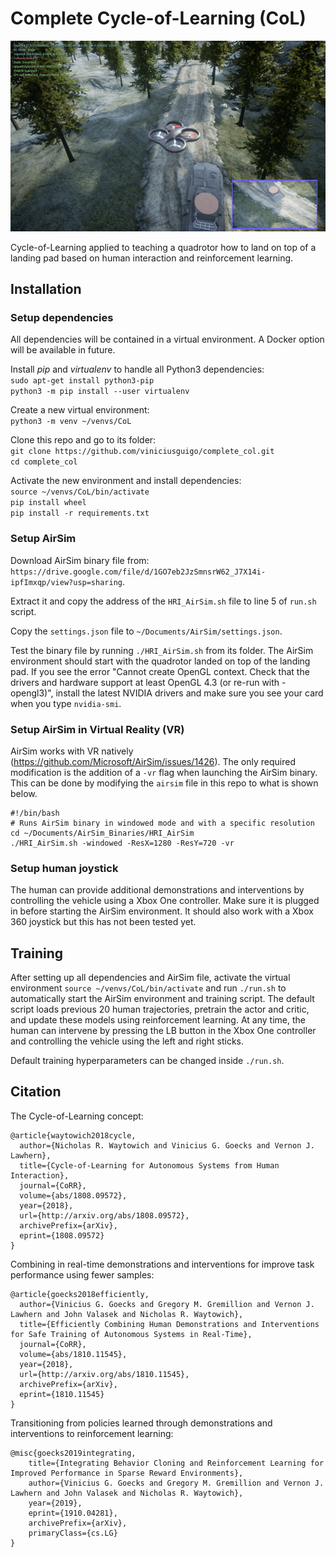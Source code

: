 # Complete Cycle-of-Learning (CoL)

<center><img src="docs/Screenshot.png" alt="CoL AirSim screenshot." width="640"/></center>

Cycle-of-Learning applied to teaching a quadrotor how to land on top of a landing pad based on human interaction and reinforcement learning.

## Installation

### Setup dependencies

All dependencies will be contained in a virtual environment. A Docker option will be available in future.

Install _pip_ and _virtualenv_ to handle all Python3 dependencies:  
```sudo apt-get install python3-pip```  
```python3 -m pip install --user virtualenv```  

Create a new virtual environment:  
```python3 -m venv ~/venvs/CoL```

Clone this repo and go to its folder:  
```git clone https://github.com/viniciusguigo/complete_col.git```  
```cd complete_col```  

Activate the new environment and install dependencies:  
```source ~/venvs/CoL/bin/activate```  
```pip install wheel```  
```pip install -r requirements.txt```

### Setup AirSim

Download AirSim binary file from: ```https://drive.google.com/file/d/1GO7eb2JzSmnsrW62_J7X14i-ipfImxqp/view?usp=sharing```.  

Extract it and copy the address of the ```HRI_AirSim.sh``` file to line 5 of ```run.sh``` script.  

Copy the ```settings.json``` file to ```~/Documents/AirSim/settings.json```.   

Test the binary file by running ```./HRI_AirSim.sh``` from its folder. The AirSim environment should start with the quadrotor landed on top of the landing pad. If you see the error "Cannot create OpenGL context. Check that the drivers and hardware support at least OpenGL 4.3 (or re-run with -opengl3)", install the latest NVIDIA drivers and make sure you see your card when you type ```nvidia-smi```.

### Setup AirSim in Virtual Reality (VR)

AirSim works with VR natively (https://github.com/Microsoft/AirSim/issues/1426). The only required modification is the addition of a ```-vr``` flag when launching the AirSim binary. This can be done by modifying the ```airsim``` file in this repo to what is shown below.

```
#!/bin/bash
# Runs AirSim binary in windowed mode and with a specific resolution
cd ~/Documents/AirSim_Binaries/HRI_AirSim
./HRI_AirSim.sh -windowed -ResX=1280 -ResY=720 -vr
```

### Setup human joystick

The human can provide additional demonstrations and interventions by controlling the vehicle using a Xbox One controller. Make sure it is plugged in before starting the AirSim environment. It should also work with a Xbox 360 joystick but this has not been tested yet.

## Training

After setting up all dependencies and AirSim file, activate the virtual environment ```source ~/venvs/CoL/bin/activate``` and run ```./run.sh``` to automatically start the AirSim environment and training script. The default script loads previous 20 human trajectories, pretrain the actor and critic, and update these models using reinforcement learning. At any time, the human can intervene by pressing the LB button in the Xbox One controller and controlling the vehicle using the left and right sticks.  

Default training hyperparameters can be changed inside ```./run.sh```.

## Citation

The Cycle-of-Learning concept:  
```
@article{waytowich2018cycle,
  author={Nicholas R. Waytowich and Vinicius G. Goecks and Vernon J. Lawhern},
  title={Cycle-of-Learning for Autonomous Systems from Human Interaction},
  journal={CoRR},
  volume={abs/1808.09572},
  year={2018},
  url={http://arxiv.org/abs/1808.09572},
  archivePrefix={arXiv},
  eprint={1808.09572}
}
```

Combining in real-time demonstrations and interventions for improve task performance using fewer samples:  
```
@article{goecks2018efficiently,
  author={Vinicius G. Goecks and Gregory M. Gremillion and Vernon J. Lawhern and John Valasek and Nicholas R. Waytowich},
  title={Efficiently Combining Human Demonstrations and Interventions for Safe Training of Autonomous Systems in Real-Time},
  journal={CoRR},
  volume={abs/1810.11545},
  year={2018},
  url={http://arxiv.org/abs/1810.11545},
  archivePrefix={arXiv},
  eprint={1810.11545}
}
```

Transitioning from policies learned through demonstrations and interventions to reinforcement learning:  
```
@misc{goecks2019integrating,
    title={Integrating Behavior Cloning and Reinforcement Learning for Improved Performance in Sparse Reward Environments},
    author={Vinicius G. Goecks and Gregory M. Gremillion and Vernon J. Lawhern and John Valasek and Nicholas R. Waytowich},
    year={2019},
    eprint={1910.04281},
    archivePrefix={arXiv},
    primaryClass={cs.LG}
}
```
